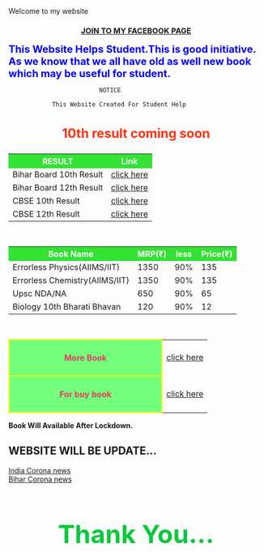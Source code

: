 
<head>
<title>discovery help</title>
</head>
<style type="text/css">
	
.container1 {
    height: 100px;
    display: flex;
    align-items: center;
    justify-content: center;
   color:#fff;
   background:rgb(255, 255, 77);
   font-size:30px;
text-right:44px;
padding:8px;
}
	
	
.container {
    height: 100px;
    display: flex;
    align-items: center;
    justify-content: center;
   color:#fff;
   background:rgb(153, 255, 255);
   font-size:30px;
text-right:44px;
padding:8px;
}

.item {
    width: em;
}
    	

table{
   teble-align:center;
   text-align:center;
}

body{
	border: 2px solid rgba(200,20,19,0.5);
	background:rgb(255,255,255);


}

td,
th {
    border: 5px solid rgb(190, 255, 190);
    padding: 20px;
   }
  th[scope="col"] {
  background-color:rgba(2,220,2,.8);
   color:#fff;
}
 th[scope="row"] {
    text-align: center;
    border-align:center;
    margin: auto;
	border-right:65px;
	border-left: 73px;
	width: 250px;
	color: rgb(230,59,99);
	border: 2px solid yellow;
	height: 60px;
	background:rgba(100,255,110,.9);
	padding: 25px;
	margin: auto;
}


</style>

 <div class="container">
        <div class="item">Welcome to my website</div>
    </div>

 <h3 style="color:rgb(59, 255, 163);text-align: center;font-size:15px"><a href="https://www.facebook.com/Life-long-104599801271473"> JOIN TO MY FACEBOOK PAGE</a></h3>

<h3 style="color:blue;margin:auto;font-size:20px"> This Website Helps Student.This is good initiative.
 As we know that we all have old as well new book which may be useful for student.</h3>
 
 
                             NOTICE
                            
                This Website Created For Student Help  
	 
                
<h3 style="color:rgb(255, 51, 15);text-align: center;font-size:25px">10th result coming soon</h3>		
  
<table>
	
<tr>
	<th scope="col"> RESULT</th>
        <th scope="col"> Link</th>
      
</tr>

<tr>
 <td> Bihar Board 10th Result </td>
 <td><a href="http://biharboardonline.bihar.gov.in/">click here</a></td>
	
</tr>

<tr>
	
 <td> Bihar Board 12th Result </td>
 <td><a href="http://onlinebseb.in/">click here</a></td>
 
</tr>

<tr>
	
 <td>  CBSE 10th Result</td>
 <td><a href="http://cbseresults.nic.in/class10/class10th19.htm">click here</a></td>
 
</tr>
<tr>

 <td>  CBSE 12th Result</td>
 <td><a href="http://cbseresults.nic.in/class12/class12th19.htm">click here</a></td>
 
</tr>
</table>
<br>

  <table>
	<tr>
	<th scope="col"> Book Name </th>
        <th scope="col">MRP(₹)</th>
        <th scope="col">less</th>
        <th scope="col">Price(₹)</th>
</tr>
<tr>
 <td> Errorless Physics(AIIMS/IIT) </td>
 <td>1350</td>
 <td  id="viju" >90%</td>
 <td  id="viju" >135</td>
	
</tr>
<tr>
 <td> Errorless Chemistry(AIIMS/IIT) </td>
 <td>1350</td>
 <td  id="viju" >90%</td>
 <td  id="viju" >135</td>
	
</tr>
<tr>
<td>  Upsc NDA/NA   </td>
 <td>650</td>
 <td  id="viju" >90%</td>
 <td  id="viju" >65</td>
	
</tr>	
<tr>
<td> Biology 10th Bharati Bhavan </td>
 <td>120</td>
 <td  id="viju" >90%</td>
 <td  id="viju" >12</td>
	
</tr>	
</table>
<br>
 <table>
   <tr>
      <th scope="row">More Book</th>
 <td><a href="https://docs.google.com/spreadsheets/d/1kvnfD-IXiNV7L51Zh9LpoPR2V5DxA_YF1zh9-gUldmw/edit?usp=sharing
   ">click here</a></td>
  </tr>
  <tr>
    <th scope="row">For buy book</th> 
    <td><a href="https://forms.gle/5rYRkacWytBEdRN49">click here</a></td>
	  
  </tr>
  </table>
  
 **Book Will Available After Lockdown.**  
 
##         WEBSITE WILL BE UPDATE... 

 <div class="container">
        <div class="item"><a href="https://www.worldometers.info/coronavirus/country/india/">India Corona news</a></div>
    </div>
 
  <div class="container1">
        <div class="item"><a href="https://navbharattimes.indiatimes.com/state/bihar/patna/coronavirus-latest-update-inbihar-corona-patient-bihar-district-wise-detail/articleshow/75312015.cms">Bihar Corona news</a></div>
    </div>

   <h1 style="color:rgb(10,200,60);font-size:50px;text-align: center;">Thank You... </h1>
 
